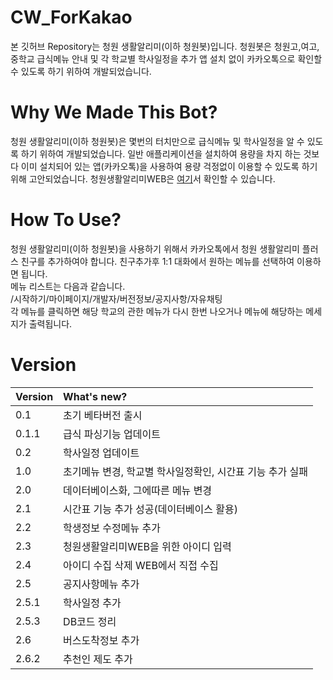# CW_ForKakao
본 깃허브 Repository는 청원 생활알리미(이하 청원봇)입니다. 청원봇은 청원고,여고,중학교 급식메뉴 안내 및 각 학교별 학사일정을 추가 앱 설치 없이 카카오톡으로 확인할 수 있도록 하기 위하여 개발되었습니다.

# Why We Made This Bot?
청원 생활알리미(이하 청원봇)은 몇번의 터치만으로 급식메뉴 및 학사일정을 알 수 있도록 하기 위하여 개발되었습니다. 일반 애플리케이션을 설치하여 용량을 차지 하는 것보다 이미 설치되어 있는 앱(카카오톡)을 사용하여 용량 걱정없이 이용할 수 있도록 하기 위해 고안되었습니다.
청원생활알리미WEB은 [여기](https://github.com/ms214/CW_Kakao_Web)서 확인할 수 있습니다.

# How To Use?
청원 생활알리미(이하 청원봇)을 사용하기 위해서 카카오톡에서 청원 생활알리미 플러스 친구를 추가하여야 합니다. 친구추가후 1:1 대화에서 원하는 메뉴를 선택하여 이용하면 됩니다.<br>
메뉴 리스트는 다음과 같습니다.<br> /시작하기/마이페이지/개발자/버전정보/공지사항/자유채팅<br>
각 메뉴를 클릭하면 해당 학교의 관한 메뉴가 다시 한번 나오거나 메뉴에 해당하는 메세지가 출력됩니다.


# Version
| Version | What's new? |
| :------------- | :------------- |
| 0.1 | 초기 베타버전 출시 |
| 0.1.1 | 급식 파싱기능 업데이트 |
| 0.2 | 학사일정 업데이트 |
|1.0 | 초기메뉴 변경, 학교별 학사일정확인, 시간표 기능 추가 실패 |
|2.0 | 데이터베이스화, 그에따른 메뉴 변경 |
|2.1 | 시간표 기능 추가 성공(데이터베이스 활용) |
|2.2 | 학생정보 수정메뉴 추가 |
|2.3 | 청원생활알리미WEB을 위한 아이디 입력 |
|2.4 | 아이디 수집 삭제 WEB에서 직접 수집 |
|2.5 | 공지사항메뉴 추가 |
|2.5.1 | 학사일정 추가 |
|2.5.3 | DB코드 정리 |
|2.6 | 버스도착정보 추가|
|2.6.2 | 추천인 제도 추가|
